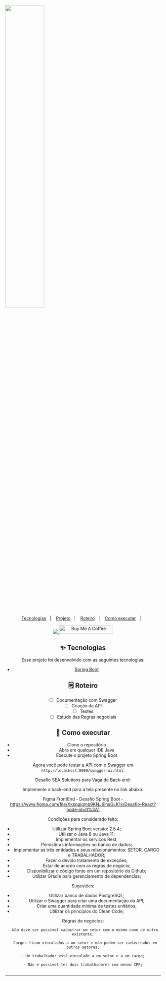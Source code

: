 <h1 align="left">
 <img src="https://media.licdn.com/dms/image/C4E0BAQE7S5qaLLiGyA/company-logo_200_200/0/1630634537644?e=2147483647&v=beta&t=oChSRm9ERSSMAUBs5aEf1iSt0s6gtS_-L5ropjKxm68" width="50%">
</h1>

<p align="center">
  <a href="#-tecnologias">Tecnologias</a>&nbsp;&nbsp;&nbsp;|&nbsp;&nbsp;&nbsp;
  <a href="#-projeto">Projeto</a>&nbsp;&nbsp;&nbsp;|&nbsp;&nbsp;&nbsp;
  <a href="#-solução">Roteiro</a>&nbsp;&nbsp;&nbsp;|&nbsp;&nbsp;&nbsp;
  <a href="#-como-executar">Como executar</a>&nbsp;&nbsp;&nbsp;|&nbsp;&nbsp;&nbsp;
</p>


<div align="center"> 
  <a href="https://www.linkedin.com/in/ze-ricardo/">
     <img src="https://img.shields.io/badge/LinkedIn-0077B5?style=for-the-badge&logo=linkedin&logoColor=white">
  </a>
    <a href="https://www.buymeacoffee.com/codeandmusic" target="_blank"><img src="https://cdn.buymeacoffee.com/buttons/default-orange.png" alt="Buy Me A Coffee" height="28" width="174"></a>

<br>

## ✨ Tecnologias

Esse projeto foi desenvolvido com as seguintes tecnologias:

- [Spring Boot](https://spring.io/projects/spring-boot)


## 🗒️ Roteiro

- [ ] Documentação com Swagger
- [ ] Criação da API
- [ ] Testes
- [ ] Estudo das Regras negociais

## 🚀 Como executar

- Clone o repositório
- Abra em qualquer IDE Java
- Execute o projeto Spring Boot

Agora você pode testar a API com o Swagger em `http://localhost:8080/swagger-ui.html`:

Desafio SEA Solutions para Vaga de Back-end:

Implemente o back-end para a tela presente no link abaixo.

Figma FrontEnd - Desafio Spring Boot - https://www.figma.com/file/Xksngjqmb9KNJ6lnsGLK1x/Desafio-React?node-id=0%3A1

Condições para considerado feito:

- Utilizar Spring Boot versão: 2.5.4;
- Utilizar o Java 8 ou Java 11;
- Implementar os serviços Rest;
- Persistir as informações no banco de dados;
- Implementar as três entidades e seus relacionamentos: SETOR, CARGO e TRABALHADOR;
- Fazer o devido tratamento de exceções;
- Estar de acordo com as regras de negócio;
- Disponibilizar o código fonte em um repositório do Github;
- Utilizar Gradle para gerenciamento de dependencias;

Sugestões:

- Utilizar banco de dados PostgreSQL;
- Utilizar o Swagger para criar uma documentação da API;
- Criar uma quantidade mínima de testes unitários;
- Utilizar os princípios do Clean Code;

Regras de negócios:

    - Não deve ser possível cadastrar um setor com o mesmo nome de outro existente;

    - Cargos ficam vinculados a um setor e não podem ser cadastrados em outros setores;

    - Um trabalhador está vinculado a um setor e a um cargo;

    - Não é possível ter dois trabalhadores com mesmo CPF;
```

```

---
